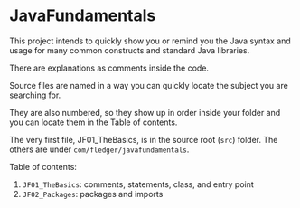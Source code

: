  # JavaFundamentals

This project intends to quickly show you or remind you the Java syntax and usage for many common constructs and standard Java libraries.

There are explanations as comments inside the code.

Source files are named in a way you can quickly locate the subject you are searching for.

They are also numbered, so they show up in order inside your folder and you can locate them in the Table of contents.
 
 The very first file, JF01_TheBasics, is in the source root (`src`) folder. The others are under 
 `com/fledger/javafundamentals`.

Table of contents:

1. `JF01_TheBasics`: comments, statements, class, and entry point
2. `JF02_Packages`: packages and imports